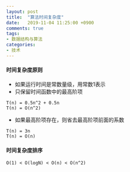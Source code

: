 ```yaml
---
layout: post
title:  "算法时间复杂度"
date:   2019-11-04 11:25:00 +0900
comments: true
tags:
- 数据结构与算法
categories:
- 技术
---
```


#### 时间复杂度原则
- 如果运行时间是常数量级，用常数1表示
- 只保留时间函数中的最高阶项
```
T(n) = 0.5n^2 + 0.5n
T(n) = O(n^2)
```
- 如果最高阶项存在，则省去最高阶项前面的系数
```
T(n) = 3n
T(n) = O(n)
```

#### 时间复杂度排序
```
O(1) < O(logN) < O(n) < O(n^2)
```


